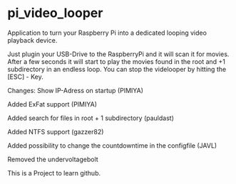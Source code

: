 # pi_video_looper
Application to turn your Raspberry Pi into a dedicated looping video playback device.

Just plugin your USB-Drive to the RaspberryPi and it will scan it for movies. After a few seconds it will start to play the movies found in the root and +1 subdirectory in an endless loop. You can stop the videlooper by hitting the [ESC] - Key.
  
 
Changes:
Show IP-Adress on startup (PIMIYA)

Added ExFat support (PIMIYA)

Added search for files in root + 1 subdirectory (pauldast)

Added NTFS support (gazzer82)

Added possibility to change the countdowntime in the configfile (JAVL)

Removed the undervoltagebolt


This is a Project to learn github.
